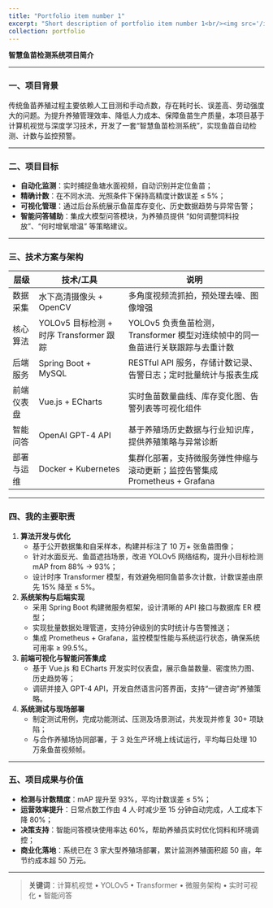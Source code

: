```yaml
---
title: "Portfolio item number 1"
excerpt: "Short description of portfolio item number 1<br/><img src='/images/500x300.png'>"
collection: portfolio
---
```


**智慧鱼苗检测系统项目简介**

------

### 一、项目背景

传统鱼苗养殖过程主要依赖人工目测和手动点数，存在耗时长、误差高、劳动强度大的问题。为提升养殖管理效率、降低人力成本、保障鱼苗生产质量，本项目基于计算机视觉与深度学习技术，开发了一套“智慧鱼苗检测系统”，实现鱼苗自动检测、计数与监控预警。

------

### 二、项目目标

- **自动化监测**：实时捕捉鱼塘水面视频，自动识别并定位鱼苗；
- **精确计数**：在不同水流、光照条件下保持高精度计数误差 ≤ 5%；
- **可视化管理**：通过后台系统展示鱼苗库存变化、历史数据趋势与异常告警；
- **智能问答辅助**：集成大模型问答模块，为养殖员提供 “如何调整饲料投放”、“何时增氧增温” 等策略建议。

------

### 三、技术方案与架构

| 层级       | 技术/工具                               | 说明                                                         |
| ---------- | --------------------------------------- | ------------------------------------------------------------ |
| 数据采集   | 水下高清摄像头 + OpenCV                 | 多角度视频流抓拍，预处理去噪、图像增强                       |
| 核心算法   | YOLOv5 目标检测 + 时序 Transformer 跟踪 | YOLOv5 负责鱼苗检测，Transformer 模型对连续帧中的同一鱼苗进行关联跟踪与去重计数 |
| 后端服务   | Spring Boot + MySQL                     | RESTful API 服务，存储计数记录、告警日志；定时批量统计与报表生成 |
| 前端仪表盘 | Vue.js + ECharts                        | 实时鱼苗数量曲线、库存变化图、告警列表等可视化组件           |
| 智能问答   | OpenAI GPT-4 API                        | 基于养殖场历史数据与行业知识库，提供养殖策略与异常诊断       |
| 部署与运维 | Docker + Kubernetes                     | 集群化部署，支持微服务弹性伸缩与滚动更新；监控告警集成 Prometheus + Grafana |

------

### 四、我的主要职责

1. **算法开发与优化**
   - 基于公开数据集和自采样本，构建并标注了 10 万+ 张鱼苗图像；
   - 针对水面反光、鱼苗遮挡场景，改进 YOLOv5 网络结构，提升小目标检测 mAP from 88% → 93%；
   - 设计时序 Transformer 模型，有效避免相同鱼苗多次计数，计数误差由原先 15% 降至 ≤ 5%。
2. **系统架构与后端实现**
   - 采用 Spring Boot 构建微服务框架，设计清晰的 API 接口与数据库 ER 模型；
   - 实现批量数据处理管道，支持分钟级别的实时统计与告警推送；
   - 集成 Prometheus + Grafana，监控模型性能与系统运行状态，确保系统可用率 ≥ 99.5%。
3. **前端可视化与智能问答集成**
   - 基于 Vue.js 和 ECharts 开发实时仪表盘，展示鱼苗数量、密度热力图、历史趋势等；
   - 调研并接入 GPT-4 API，开发自然语言问答界面，支持“一键咨询”养殖策略。
4. **系统测试与现场部署**
   - 制定测试用例，完成功能测试、压测及场景测试，共发现并修复 30+ 项缺陷；
   - 与合作养殖场协同部署，于 3 处生产环境上线试运行，平均每日处理 10 万条鱼苗视频帧。

------

### 五、项目成果与价值

- **检测与计数精度**：mAP 提升至 93%，平均计数误差 ≤ 5%；
- **运营效率提升**：日常点数工作由 4 人·时减少至 15 分钟自动完成，人工成本下降 80%；
- **决策支持**：智能问答模块使用率达 60%，帮助养殖员实时优化饲料和环境调控；
- **商业化落地**：系统已在 3 家大型养殖场部署，累计监测养殖面积超 50 亩，年节约成本超 50 万元。

------

> **关键词**：计算机视觉 • YOLOv5 • Transformer • 微服务架构 • 实时可视化 • 智能问答